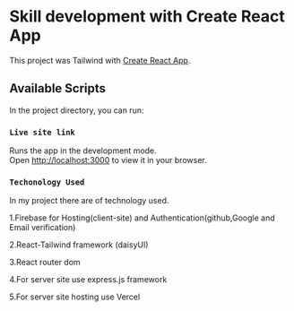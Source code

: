 # Skill development with Create React App

This project was Tailwind with [Create React App](https://github.com/facebook/create-react-app).

## Available Scripts

In the project directory, you can run:

### `Live site link `

Runs the app in the development mode.\
Open [http://localhost:3000](http://localhost:3000) to view it in your browser.



### `Techonology Used`

In my project there are  of technology used.

1.Firebase for Hosting(client-site) and Authentication(github,Google and Email verification)

2.React-Tailwind framework (daisyUI)

3.React router dom

4.For server site use express.js framework

5.For server site hosting use Vercel

